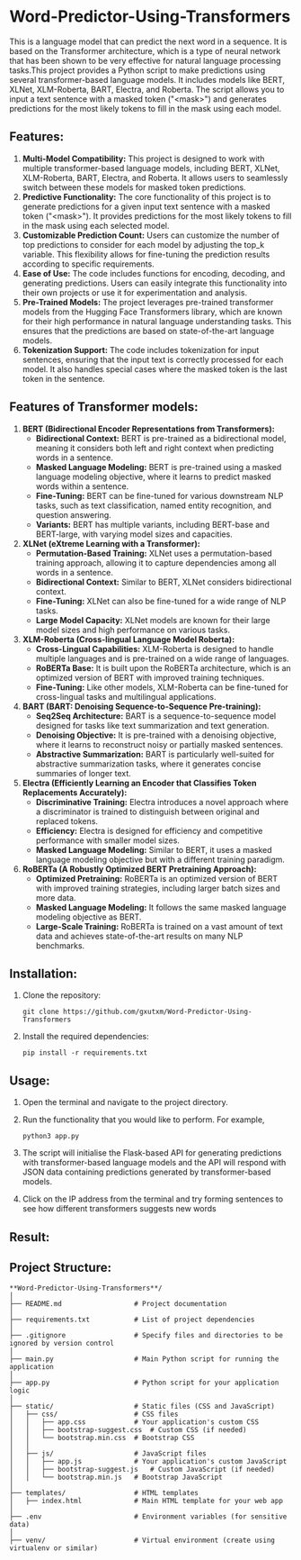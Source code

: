 # Word-Predictor-Using-Transformers

This is a language model that can predict the next word in a sequence. It is based on the Transformer architecture, which is a type of neural network that has been shown to be very effective for natural language processing tasks.This project provides a Python script to make predictions using several transformer-based language models. It includes models like BERT, XLNet, XLM-Roberta, BART, Electra, and Roberta. The script allows you to input a text sentence with a masked token ("<mask<mask>>") and generates predictions for the most likely tokens to fill in the mask using each model.

## Features:

1. **Multi-Model Compatibility:** This project is designed to work with multiple transformer-based language models, including BERT, XLNet, XLM-Roberta, BART, Electra, and Roberta. It allows users to seamlessly switch between these models for masked token predictions.
2. **Predictive Functionality:** The core functionality of this project is to generate predictions for a given input text sentence with a masked token ("<mask<mask>>"). It provides predictions for the most likely tokens to fill in the mask using each selected model.
3. **Customizable Prediction Count:** Users can customize the number of top predictions to consider for each model by adjusting the top_k variable. This flexibility allows for fine-tuning the prediction results according to specific requirements.
4. **Ease of Use:** The code includes functions for encoding, decoding, and generating predictions. Users can easily integrate this functionality into their own projects or use it for experimentation and analysis.
5. **Pre-Trained Models:** The project leverages pre-trained transformer models from the Hugging Face Transformers library, which are known for their high performance in natural language understanding tasks. This ensures that the predictions are based on state-of-the-art language models.
6. **Tokenization Support:** The code includes tokenization for input sentences, ensuring that the input text is correctly processed for each model. It also handles special cases where the masked token is the last token in the sentence.

## Features of Transformer models:

1. **BERT (Bidirectional Encoder Representations from Transformers):**
    - **Bidirectional Context:** BERT is pre-trained as a bidirectional model, meaning it considers both left and right context when predicting words in a sentence.
    - **Masked Language Modeling:** BERT is pre-trained using a masked language modeling objective, where it learns to predict masked words within a sentence.
    - **Fine-Tuning:** BERT can be fine-tuned for various downstream NLP tasks, such as text classification, named entity recognition, and question answering.
    - **Variants:** BERT has multiple variants, including BERT-base and BERT-large, with varying model sizes and capacities.
2. **XLNet (eXtreme Learning with a Transformer):**
    - **Permutation-Based Training:** XLNet uses a permutation-based training approach, allowing it to capture dependencies among all words in a sentence.
    - **Bidirectional Context:** Similar to BERT, XLNet considers bidirectional context.
    - **Fine-Tuning:** XLNet can also be fine-tuned for a wide range of NLP tasks.
    - **Large Model Capacity:** XLNet models are known for their large model sizes and high performance on various tasks.
3. **XLM-Roberta (Cross-lingual Language Model Roberta):**
    - **Cross-Lingual Capabilities:** XLM-Roberta is designed to handle multiple languages and is pre-trained on a wide range of languages.
    - **RoBERTa Base:** It is built upon the RoBERTa architecture, which is an optimized version of BERT with improved training techniques.
    - **Fine-Tuning:** Like other models, XLM-Roberta can be fine-tuned for cross-lingual tasks and multilingual applications.
4. **BART (BART: Denoising Sequence-to-Sequence Pre-training):**
    - **Seq2Seq Architecture:** BART is a sequence-to-sequence model designed for tasks like text summarization and text generation.
    - **Denoising Objective:** It is pre-trained with a denoising objective, where it learns to reconstruct noisy or partially masked sentences.
    - **Abstractive Summarization:** BART is particularly well-suited for abstractive summarization tasks, where it generates concise summaries of longer text.
5. **Electra (Efficiently Learning an Encoder that Classifies Token Replacements Accurately):**
    - **Discriminative Training:** Electra introduces a novel approach where a discriminator is trained to distinguish between original and replaced tokens.
    - **Efficiency:** Electra is designed for efficiency and competitive performance with smaller model sizes.
    - **Masked Language Modeling:** Similar to BERT, it uses a masked language modeling objective but with a different training paradigm.
6. **RoBERTa (A Robustly Optimized BERT Pretraining Approach):**
    - **Optimized Pretraining:** RoBERTa is an optimized version of BERT with improved training strategies, including larger batch sizes and more data.
    - **Masked Language Modeling:** It follows the same masked language modeling objective as BERT.
    - **Large-Scale Training:** RoBERTa is trained on a vast amount of text data and achieves state-of-the-art results on many NLP benchmarks.

## Installation:

1. Clone the repository:
    
    ```
    git clone https://github.com/gxutxm/Word-Predictor-Using-Transformers
    ```
    
2. Install the required dependencies:
    
    `pip install -r requirements.txt`
    

## Usage:

1. Open the terminal and navigate to the project directory.
2. Run the functionality that you would like to perform. For example,
    
    ```
    python3 app.py
    ```
    
3. The script will initialise the Flask-based API for generating predictions with transformer-based language models and the API will respond with JSON data containing predictions generated by transformer-based models. 
4. Click on the IP address from the terminal and try forming sentences to see how different transformers suggests new words

## Result:

## Project Structure:

```
**Word-Predictor-Using-Transformers**/
│
├── README.md                  # Project documentation
│
├── requirements.txt           # List of project dependencies
│
├── .gitignore                 # Specify files and directories to be ignored by version control
│
├── main.py                    # Main Python script for running the application
│
├── app.py                     # Python script for your application logic
│
├── static/                    # Static files (CSS and JavaScript)
│   ├── css/                   # CSS files
│   │   ├── app.css            # Your application's custom CSS
│   │   ├── bootstrap-suggest.css  # Custom CSS (if needed)
│   │   └── bootstrap.min.css  # Bootstrap CSS
│   │
│   ├── js/                    # JavaScript files
│   │   ├── app.js             # Your application's custom JavaScript
│   │   ├── bootstrap-suggest.js   # Custom JavaScript (if needed)
│   │   └── bootstrap.min.js   # Bootstrap JavaScript
│
├── templates/                 # HTML templates
│   ├── index.html             # Main HTML template for your web app
│
├── .env                       # Environment variables (for sensitive data)
│
├── venv/                      # Virtual environment (create using virtualenv or similar)
```
